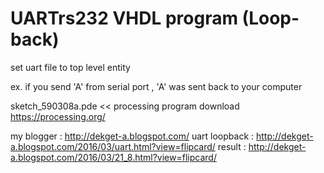 # UARTrs232 VHDL program (Loop-back)
set uart file to top level entity

ex. if you send 'A' from serial port , 'A' was sent back to your computer


sketch_590308a.pde << processing program  download  https://processing.org/


my blogger :  http://dekget-a.blogspot.com/
uart loopback : http://dekget-a.blogspot.com/2016/03/uart.html?view=flipcard/
result : http://dekget-a.blogspot.com/2016/03/21_8.html?view=flipcard/
